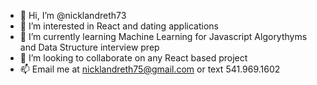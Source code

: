 - 👋 Hi, I’m @nicklandreth73
- 👀 I’m interested in React and dating applications
- 🌱 I’m currently learning Machine Learning for Javascript Algorythyms and Data Structure interview prep
- 💞️ I’m looking to collaborate on any React based project 
- 📫 Email me at nicklandreth75@gmail.com or text 541.969.1602

<!---
nicklandreth73/nicklandreth73 is a ✨ special ✨ repository because its `README.md` (this file) appears on your GitHub profile.
You can click the Preview link to take a look at your changes.
--->
